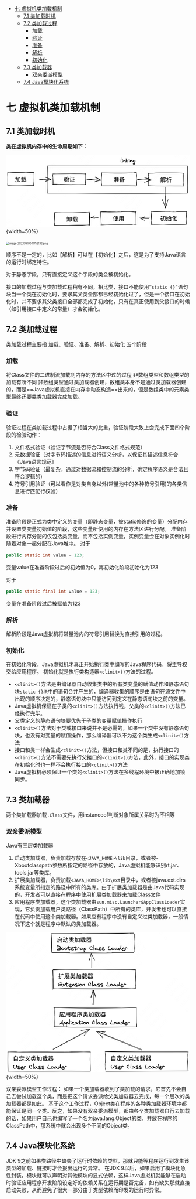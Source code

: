 <!-- START doctoc generated TOC please keep comment here to allow auto update -->
<!-- DON'T EDIT THIS SECTION, INSTEAD RE-RUN doctoc TO UPDATE -->

- [七 虚拟机类加载机制](#%E4%B8%83-%E8%99%9A%E6%8B%9F%E6%9C%BA%E7%B1%BB%E5%8A%A0%E8%BD%BD%E6%9C%BA%E5%88%B6)
  - [7.1 类加载时机](#71-%E7%B1%BB%E5%8A%A0%E8%BD%BD%E6%97%B6%E6%9C%BA)
  - [7.2 类加载过程](#72-%E7%B1%BB%E5%8A%A0%E8%BD%BD%E8%BF%87%E7%A8%8B)
    - [加载](#%E5%8A%A0%E8%BD%BD)
    - [验证](#%E9%AA%8C%E8%AF%81)
    - [准备](#%E5%87%86%E5%A4%87)
    - [解析](#%E8%A7%A3%E6%9E%90)
    - [初始化](#%E5%88%9D%E5%A7%8B%E5%8C%96)
  - [7.3 类加载器](#73-%E7%B1%BB%E5%8A%A0%E8%BD%BD%E5%99%A8)
    - [双亲委派模型](#%E5%8F%8C%E4%BA%B2%E5%A7%94%E6%B4%BE%E6%A8%A1%E5%9E%8B)
  - [7.4 Java模块化系统](#74-java%E6%A8%A1%E5%9D%97%E5%8C%96%E7%B3%BB%E7%BB%9F)

<!-- END doctoc generated TOC please keep comment here to allow auto update -->

# 七 虚拟机类加载机制

## 7.1 类加载时机

**类在虚拟机内存中的生命周期如下：**

![](./images/image-20220918041755132.png){width=50%}

<img src="" alt="image-20220918041755132.png" style="zoom:50%;" />



顺序不是一定的，比如【解析】可以在【初始化】之后，这是为了支持Java语言的运行时绑定特性。

对于静态字段，只有直接定义这个字段的类会被初始化。

接口的加载过程与类加载过程稍有不同，相比类，接口不能使用`“static {}”`语句块当一个类在初始化时，要求其父类全部都已经初始化过了，但是一个接口在初始化时，并不要求其父类接口全部都完成了初始化，只有在真正使用到父接口的时候（如引用接口中定义的常量）才会初始化。

## 7.2 类加载过程
类加载过程主要指 加载、验证、准备、解析、初始化 五个阶段

### 加载
将Class文件的二进制流加载到内存的方法区中过的过程
非数组类型和数组类型的加载有所不同
非数组类型通过类加载器创建，数组类本身不是通过类加载器创建的，而是==Java虚拟机直接在内存中动态构造==出来的，但是数组类中的元素类型最终还要靠类加载器完成加载。

### 验证
验证过程在类加载过程中占据了相当大的比重，验证阶段大致上会完成下面四个阶段的检验动作：
1. 文件格式验证（验证字节流是否符合Class文件格式规范）
2. 元数据验证（对字节码描述的信息进行语义分析，以保证其描述信息符合《Java语言规范》
3. 字节码验证（最复杂，通过对数据流和控制流的分析，确定程序语义是合法且符合逻辑的）
4. 符号引用验证（可以看作是对类自身以外(常量池中的各种符号引用)的各类信息进行匹配行校验）

### 准备
准备阶段是正式为类中定义的变量（即静态变量，被static修饰的变量）分配内存并设置类变量初始值的阶段，这些变量所使用的内存在方法区进行分配。
准备阶段进行内存分配的仅包括类变量，而不包括实例变量，实例变量会在对象实例化时随着对象一起分配在Java堆中。
对于
```java
public static int value = 123;
```
变量value在准备阶段过后的初始值为0，再初始化阶段初始化为123

对于
```java
public static final int value = 123;
```
变量在准备阶段过后被赋值为123

### 解析
解析阶段是Java虚拟机将常量池内的符号引用替换为直接引用的过程。

### 初始化
在初始化阶段，Java虚拟机才真正开始执行类中编写的Java程序代码，将主导权交给应用程序。
初始化就是执行类构造器`<clinit>()`方法的过程。
- `<clinit>()`方法是由编译器自动收集类中的所有类变量的赋值动作和静态语句块`static {}块`中的语句合并产生的，编译器收集的顺序是由语句在源文件中出现的顺序决定的，静态语句块中只能访问到定义在静态语句块之前的变量。
- Java虚拟机保证在子类的`<clinit>()`方法执行钱，父类的`<clinit>()`方法已经执行完毕。
- 父类定义的静态语句块要优先于子类的变量赋值操作执行
- `<clinit>()`方法对于类或接口来说并不是必需的，如果一个类中没有静态语句块，也没有对变量的赋值操作，那么编译器可以不为这个类生成`<clinit>()`方法
- 接口和类一样会生成`<clinit>()`方法，但接口和类不同的是，执行接口的`<clinit>()`方法不需要先执行父接口的`<clinit>()`方法，此外，接口的实现类在初始化时也一样不会执行接口的`<clinit>()`方法
- Java虚拟机必须保证一个类的`<clinit>()`方法在多线程环境中被正确地加锁同步。

## 7.3 类加载器
两个类加载器加载`.Class`文件，用instanceof判断对象所属关系时为不相等
### 双亲委派模型

Java有三层类加载器
1. 启动类加载器，负责加载存放在`<JAVA_HOME>\lib`目录，或者被-Xbootclasspath参数所指定的路径中存放的，Java虚拟机能够识别rt.jar、tools.jar等类库。
2. 扩展类加载器，负责加载`<JAVA_HOME>\lib\ext`目录中，或者被java.ext.dirs系统变量所指定的路径中所有的类库。由于扩展类加载器是由Java代码实现的，开发者可以直接在程序中使用扩展类加载器来加载Class文件
3. 应用程序类加载器，这个类加载器由`sun.misc.Launcher$AppClassLoader`实现，它负责加载用户类路径（ClassPath）中所有的类库，开发者也可以直接在代码中使用这个类加载器。如果应有程序中没有自定义过类加载器，一般情况下这个就是程序中默认的类加载器。

  ![](./images/image-20220918041729287.png){width=50%}

双亲委派模型工作过程：
如果一个类加载器收到了类加载的请求，它首先不会自己去尝试加载这个类，而是把这个请求委派给父类加载器去完成，每一个层次的类加载器都是如此。
基于这个工作过程，Object类在程序的各种类加载器环境中都能保证是同一个类。反之，如果没有双亲委派模型，都由各个类加载器自行去加载的话，如果用户自己也编写了一个名为java.lang.Object的类，并放在程序的ClassPath中，那系统中就会出现多个不同的Object类。

## 7.4 Java模块化系统
JDK 9之前如果类路径中缺失了运行时依赖的类型，那就只能等程序运行到发生该类型的加载、链接时才会报出运行的异常。
在JDK 9以后，如果启用了模块化急性封装，模块就可以声明对其他模块的显式依赖，这样Java虚拟机就能够在启动时验证应用程序开发阶段设定好的依赖关系在运行期是否完备，如有缺失那就直接启动失败，从而避免了很大一部分由于类型依赖而印发的运行时异常。

